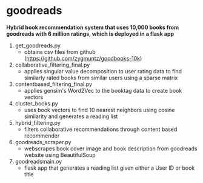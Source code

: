 # goodreads

**Hybrid book recommendation system that uses 10,000 books from goodreads with 6 million ratings, which is deployed in a flask app**

1.  get_goodreads.py
    - obtains csv files from github (https://github.com/zygmuntz/goodbooks-10k)
2.  collaborative_filtering_final.py
    - applies singular value decomposition to user rating data to find similarly rated books from similar users using a sparse matrix
3.  contentbased_filtering_final.py
    - applies gensim's Word2Vec to the booktag data to create book vectors 
4.  cluster_books.py
    - uses book vectors to find 10 nearest neighbors using cosine similarity and generates a reading list
5.  hybrid_filtering.py
    - filters collaborative recommendations through content based recommender
6.  goodreads_scraper.py
    - webscrapes book cover image and book description from goodreads website using BeautifulSoup
7.  goodreadsmain.oy
    - flask app that generates a reading list given either a User ID or book title
